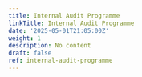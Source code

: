 ```yaml
---
title: Internal Audit Programme
linkTitle: Internal Audit Programme
date: '2025-05-01T21:05:00Z'
weight: 1
description: No content
draft: false
ref: internal-audit-programme
---
```


